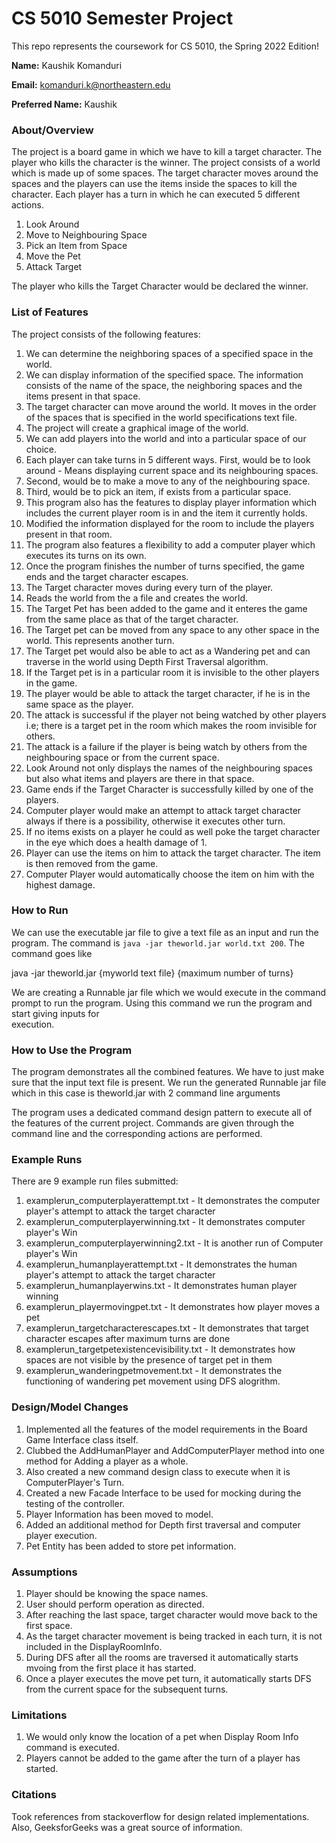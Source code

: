 # CS 5010 Semester Project

This repo represents the coursework for CS 5010, the Spring 2022 Edition!

**Name:** Kaushik Komanduri

**Email:** komanduri.k@northeastern.edu 

**Preferred Name:** Kaushik



### About/Overview

The project is a board game in which we have to kill a target character. The player who kills the character is the winner. The project consists of a world which is made up of some spaces. The target character moves around the spaces and the players can use the items inside the spaces to kill the character. Each player has a turn in which he can executed 5 different actions.
1. Look Around
2. Move to Neighbouring Space
3. Pick an Item from Space
4. Move the Pet
5. Attack Target

The player who kills the Target Character would be declared the winner.

### List of Features

The project consists of the following features:
1. We can determine the neighboring spaces of a specified space in the world.
2. We can display information of the specified space. The information consists of the name of the space, the neighboring spaces and the items present in that space.
3. The target character can move around the world. It moves in the order of the spaces that is specified in the world specifications text file.
4. The project will create a graphical image of the world.
5. We can add players into the world and into a particular space of our choice.
6. Each player can take turns in 5 different ways. First, would be to look around - Means displaying current space and its neighbouring spaces.
7. Second, would be to make a move to any of the neighbouring space.
8. Third, would be to pick an item, if exists from a particular space.
9. This program also has the features to display player information which includes the current player room is in and the item it currently holds.
10. Modified the information displayed for the room to include the players present in that room.
11. The program also features a flexibility to add a computer player which executes its turns on its own. 
12. Once the program finishes the number of turns specified, the game ends and the target character escapes.
13. The Target character moves during every turn of the player.
14. Reads the world from the a file and creates the world. 
15. The Target Pet has been added to the game and it enteres the game from the same place as that of the target character.
16. The Target pet can be moved from any space to any other space in the world. This represents another turn.
17. The Target pet would also be able to act as a Wandering pet and can traverse in the world using Depth First Traversal algorithm.
18. If the Target pet is in a particular room it is invisible to the other players in the game.
19. The player would be able to attack the target character, if he is in the same space as the player.
20. The attack is successful if the player not being watched by other players i.e; there is a target pet in the room which makes the room invisible for others.
21. The attack is a failure if the player is being watch by others from the neighbouring space or from the current space.
22. Look Around not only displays the names of the neighbouring spaces but also what items and players are there in that space.
23. Game ends if the Target Character is successfully killed by one of the players.
24. Computer player would make an attempt to attack target character always if there is a possibility, otherwise it executes other turn.
25. If no items exists on a player he could as well poke the target character in the eye which does a health damage of 1.
26. Player can use the items on him to attack the target character. The item is then removed from the game.
27. Computer Player would automatically choose the item on him with the highest damage.


### How to Run

We can use the executable jar file to give a text file as an input and run the program. The command is `java -jar theworld.jar world.txt 200`. The command goes like

java -jar theworld.jar {myworld text file} {maximum number of turns}

We are creating a Runnable jar file which we would execute in the command prompt to run the program. Using this command we run the program and start giving inputs for  
execution.


### How to Use the Program

The program demonstrates all the combined features. We have to just make sure that the input text file is present. We run the generated Runnable jar file which in this case is theworld.jar with 2 command line arguments 

The program uses a dedicated command design pattern to execute all of the features of the current project. Commands are given through the command line and the corresponding actions are performed.


### Example Runs

There are 9 example run files submitted: 

1. examplerun_computerplayerattempt.txt - It demonstrates the computer player's attempt to attack the target character
2. examplerun_computerplayerwinning.txt - It demonstrates computer player's Win
3. examplerun_computerplayerwinning2.txt - It is another run of Computer player's Win
4. examplerun_humanplayerattempt.txt - It demonstrates the human player's attempt to attack the target character
5. examplerun_humanplayerwins.txt - It demonstrates human player winning
6. examplerun_playermovingpet.txt - It demonstrates how player moves a pet
7. examplerun_targetcharacterescapes.txt - It demonstrates that target character escapes after maximum turns are done
8. examplerun_targetpetexistencevisibility.txt - It demonstrates how spaces are not visible by the presence of target pet in them
9. examplerun_wanderingpetmovement.txt - It demonstrates the functioning of wandering pet movement using DFS alogrithm.

### Design/Model Changes

1. Implemented all the features of the model requirements in the Board Game Interface class itself.
2. Clubbed the AddHumanPlayer and AddComputerPlayer method into one method for Adding a player as a whole.
3. Also created a new command design class to execute when it is ComputerPlayer's Turn.
4. Created a new Facade Interface to be used for mocking during the testing of the controller.
5. Player Information has been moved to model.
6. Added an additional method for Depth first traversal and computer player execution.
7. Pet Entity has been added to store pet information.

### Assumptions
1. Player should be knowing the space names.
2. User should perform operation as directed.
3. After reaching the last space, target character would move back to the first space.
4. As the target character movement is being tracked in each turn, it is not included in the DisplayRoomInfo.
5. During DFS after all the rooms are traversed it automatically starts mvoing from the first place it has started.
6. Once a player executes the move pet turn, it automatically starts DFS from the current space for the subsequent turns.


### Limitations
1. We would only know the location of a pet when Display Room Info command is executed.
2. Players cannot be added to the game after the turn of a player has started.


### Citations

Took references from stackoverflow for design related implementations. Also, GeeksforGeeks was a great source of information.

